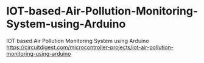 # IOT-based-Air-Pollution-Monitoring-System-using-Arduino
IOT based Air Pollution Monitoring System using Arduino
https://circuitdigest.com/microcontroller-projects/iot-air-pollution-monitoring-using-arduino
